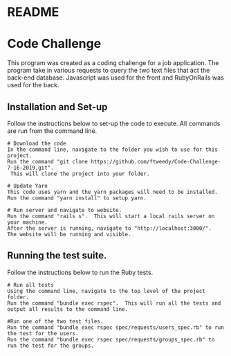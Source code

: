 # README
# Code Challenge

This program was created as a coding challenge for a job application.  The program take in various requests to query the two text files that act the back-end database.  Javascript was used for the front and RubyOnRails was used for the back.

## Installation and Set-up

Follow the instructions below to set-up the code to execute.  All commands are run from the command line.

   ```
   # Download the code
   In the command line, navigate to the folder you wish to use for this project.
   Run the command "git clone https://github.com/ftweedy/Code-Challenge-7-16-2019.git".
    This will clone the project into your folder.

   # Update Yarn
   This code uses yarn and the yarn packages will need to be installed.
   Run the command "yarn install" to setup yarn.

   # Run server and navigate to website.
   Run the command "rails s".  This will start a local rails server on your machine.
   After the server is running, navigate to "http://localhost:3000/".  The website will be running and visible.
   ```

## Running the test suite.

Follow the instructions below to run the Ruby tests.

   ```
   # Run all tests
   Using the command line, navigate to the top level of the project folder.
   Run the command "bundle exec rspec".  This will run all the tests and output all results to the command line.

   #Run one of the two test files.
   Run the command "bundle exec rspec spec/requests/users_spec.rb" to run the test for the users.
   Run the command "bundle exec rspec spec/requests/groups_spec.rb" to run the test for the groups.
   ```